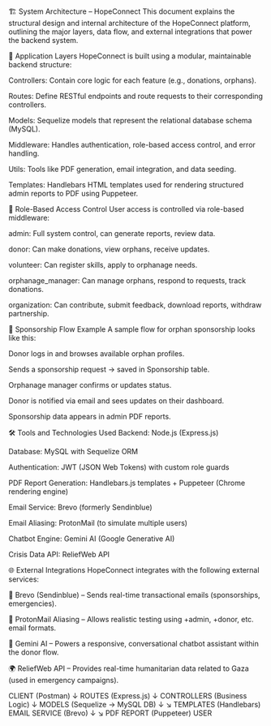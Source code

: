 🏗️ System Architecture – HopeConnect
This document explains the structural design and internal architecture of the HopeConnect platform, outlining the major layers, data flow, and external integrations that power the backend system.

🔄 Application Layers
HopeConnect is built using a modular, maintainable backend structure:

Controllers: Contain core logic for each feature (e.g., donations, orphans).

Routes: Define RESTful endpoints and route requests to their corresponding controllers.

Models: Sequelize models that represent the relational database schema (MySQL).

Middleware: Handles authentication, role-based access control, and error handling.

Utils: Tools like PDF generation, email integration, and data seeding.

Templates: Handlebars HTML templates used for rendering structured admin reports to PDF using Puppeteer.

👥 Role-Based Access Control
User access is controlled via role-based middleware:

admin: Full system control, can generate reports, review data.

donor: Can make donations, view orphans, receive updates.

volunteer: Can register skills, apply to orphanage needs.

orphanage_manager: Can manage orphans, respond to requests, track donations.

organization: Can contribute, submit feedback, download reports, withdraw partnership.

🧭 Sponsorship Flow Example
A sample flow for orphan sponsorship looks like this:

Donor logs in and browses available orphan profiles.

Sends a sponsorship request → saved in Sponsorship table.

Orphanage manager confirms or updates status.

Donor is notified via email and sees updates on their dashboard.

Sponsorship data appears in admin PDF reports.

🛠️ Tools and Technologies Used
Backend: Node.js (Express.js)

Database: MySQL with Sequelize ORM

Authentication: JWT (JSON Web Tokens) with custom role guards

PDF Report Generation: Handlebars.js templates + Puppeteer (Chrome rendering engine)

Email Service: Brevo (formerly Sendinblue)

Email Aliasing: ProtonMail (to simulate multiple users)

Chatbot Engine: Gemini AI (Google Generative AI)

Crisis Data API: ReliefWeb API

🌐 External Integrations
HopeConnect integrates with the following external services:

📨 Brevo (Sendinblue) – Sends real-time transactional emails (sponsorships, emergencies).

📧 ProtonMail Aliasing – Allows realistic testing using +admin, +donor, etc. email formats.

🤖 Gemini AI – Powers a responsive, conversational chatbot assistant within the donor flow.

🌍 ReliefWeb API – Provides real-time humanitarian data related to Gaza (used in emergency campaigns).

CLIENT (Postman)
   ↓
ROUTES (Express.js)
   ↓
CONTROLLERS (Business Logic)
   ↓
MODELS (Sequelize → MySQL DB)
   ↓                     ↘
TEMPLATES (Handlebars)   EMAIL SERVICE (Brevo)
   ↓                         ↘
PDF REPORT (Puppeteer)      USER
